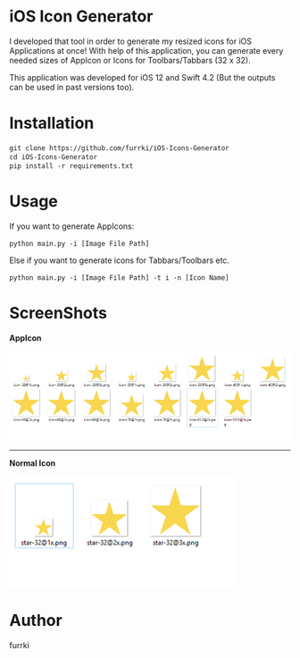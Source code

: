 # iOS Icon Generator
I developed that tool in order to generate my resized icons for iOS Applications at once! With help of this application, you can generate every needed sizes of AppIcon or Icons for Toolbars/Tabbars (32 x 32).

This application was developed for iOS 12 and Swift 4.2 (But the outputs can be used in past versions too).

# Installation
```
git clone https://github.com/furrki/iOS-Icons-Generator
cd iOS-Icons-Generator
pip install -r requirements.txt
```
# Usage
If you want to generate AppIcons:
```
python main.py -i [Image File Path]
```

Else if you want to generate icons for Tabbars/Toolbars etc.
```
python main.py -i [Image File Path] -t i -n [Icon Name]
```

# ScreenShots 
**AppIcon**<br /><br />
![Alt text](screenshots/ss1.PNG?raw=true "Main Screen")
__________________________________________________________
**Normal Icon**<br /><br />
![Alt text](screenshots/ss2.PNG?raw=true "Main Screen 2")

# Author
furrki
